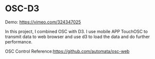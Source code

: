 # OSC-D3
Demo: https://vimeo.com/324347025


In this project, I combined OSC with D3. I use mobile APP TouchOSC to transmit data to web browser and use d3 to load the data and do further performance.

OSC Control Reference:https://github.com/automata/osc-web
